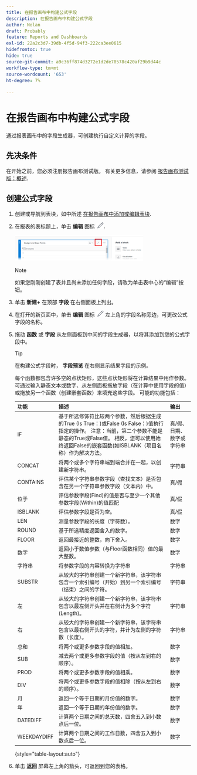 ```yaml
---
title: 在报告画布中构建公式字段
description: 在报告画布中构建公式字段
author: Nolan
draft: Probably
feature: Reports and Dashboards
exl-id: 22a2c3d7-39db-4f5d-94f3-222ca3ee0615
hidefromtoc: true
hide: true
source-git-commit: a9c36ff874d3272e1d2de70578c420af29b9d44c
workflow-type: tm+mt
source-wordcount: '653'
ht-degree: 7%

---
```



# 在报告画布中构建公式字段

通过报表画布中的字段生成器，可创建执行自定义计算的字段。

## 先决条件

在开始之前，您必须注册报告画布测试版。 有关更多信息，请参阅 [报告画布测试版：概述](/help/quicksilver/product-announcements/betas/canvas-dashboards-beta/reporting-canvas-beta-overview.md).

## 创建公式字段

1. 创建或导航到表块，如中所述 [在报告画布中添加或编辑表块](../../../reports-and-dashboards/reporting-canvas/table-blocks/add-or-edit-report-table.md).
1. 在报表的表标题上，单击 **编辑** 图标 ![](assets/edit-icon.png).

   ![](assets/edit-icon-table-header-350x71.png)

   >[!NOTE]
   >
   >如果您刚刚创建了表并且尚未添加任何字段，请改为单击表中心的“编辑”按钮。

1. 单击 **新建+** 在顶部 **字段** 在右侧面板上列出。
1. 在打开的新页面中，单击 **编辑** 图标 ![](assets/edit-icon.png) 左上角的字段名称旁边，可更改公式字段的名称。
1. 拖动 **函数** 或 **字段** 从左侧面板到中间的字段生成器，以将其添加到您的公式字段中。


   >[!TIP]
   >
   >在构建公式字段时， **字段预览** 在右侧显示结果字段的示例。

   每个函数都包含许多空的点状矩形，这些点状矩形将在计算结果中用作参数。 可通过输入静态文本或数字、从左侧面板拖放字段（在计算中使用字段的值）或拖放另一个函数（创建嵌套函数）来填充这些字段。 可能的功能包括：

   | 功能 | 描述 | 输出 |
   |---|---|---|
   | IF | 基于所选修饰符比较两个参数，然后根据生成的True (Is True：)或False (Is False：)值执行指定的操作。 注意：当前，第二个参数不能是静态的True或False值。 相反，您可以使用始终返回False的嵌套函数(如ISBLANK（项目名称）作为解决方法。 | 真/假、日期、数字或字符串 |
   | CONCAT | 将两个或多个字符串端到端合并在一起，以创建新字符串。 | 字符串 |
   | CONTAINS | 评估某个字符串参数字段（查找文本）是否包含在另一个字符串参数字段（文本内）中。 | 真/假 |
   | 位于‍ | 评估参数字段(Find)的值是否与至少一个其他参数字段(Within)的值匹配 | 真/假 |
   | ISBLANK | 评估参数字段是否为空。 | 真/假 |
   | LEN | 测量参数字段的长度（字符数）。 | 数字 |
   | ROUND | 基于所选精度返回舍入的数字。 | 数字 |
   | FLOOR | 返回最接近的整数，向下舍入。 | 数字 |
   | 数字 | 返回小于数值参数（与Floor函数相同）值的最大整数。 | 数字 |
   | 字符串 | 将参数字段的内容转换为字符串 | 字符串 |
   | SUBSTR | 从较大的字符串创建一个新字符串，该字符串包含一个索引编号（开始）到另一个索引编号（结束）之间的字符。 | 字符串 |
   | 左 | 从较大的字符串创建一个新字符串，该字符串包含以最左侧开头并在右侧计为多个字符(Length)。 | 字符串 |
   | 右 | 从较大的字符串创建一个新字符串，该字符串包含以最右侧开头的字符，并计为左侧的字符数（长度）。 | 字符串 |
   | 总和 | 将两个或更多参数字段的值相加。 | 数字 |
   | SUB | 减去两个或更多参数字段的值（按从左到右的顺序）。 | 数字 |
   | PROD | 将两个或更多参数字段的值相乘。 | 数字 |
   | DIV | 将两个或更多参数字段的值相除（按从左到右的顺序）。 | 数字 |
   | 月 | 返回一个等于日期的月份值的数字。 | 数字 |
   | 年 | 返回一个等于日期的年份值的数字。 | 数字 |
   | DATEDIFF | 计算两个日期之间的总天数，四舍五入到小数点后一位。 | 数字 |
   | WEEKDAYDIFF | 计算两个日期之间的工作日数，四舍五入到小数点后一位。 | 数字 |

   {style="table-layout:auto"}

1. 单击 **返回** 屏幕左上角的箭头，可返回到您的表格。
